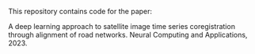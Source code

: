 This repository contains code for the paper:

A deep learning approach to satellite image time series coregistration through alignment of road networks. Neural Computing and Applications, 2023.

